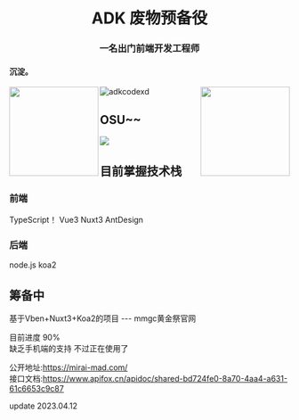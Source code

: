 <h1 align="center">ADK 废物预备役</h1>
<h3 align="center">一名出门前端开发工程师</h3>

<h4>沉淀。</h4>

<a href="https://github.com/ADKcodeXD/ADKcodeXD"> 
  <img align="left" height="160px" src="https://github-readme-stats.vercel.app/api?username=adkcodexd&show_icons=true&theme=dracula" />
</a>
<a href="https://github.com/ADKcodeXD/ADKcodeXD"> 
  <img align="right"  height="160px" src="https://github-readme-stats.vercel.app/api/top-langs/?username=adkcodexd&show_icons=true&layout=compact&theme=dracula"/>
</a>
<p><img align="center" src="https://github-readme-streak-stats.herokuapp.com/?user=adkcodexd&" alt="adkcodexd" /></p>

## OSU~~
<img src="https://osu-sig.vercel.app/card?user=ADK&mode=std&blur=6&animation=true&mini=true" />


## 目前掌握技术栈

### 前端
TypeScript！ Vue3  Nuxt3  AntDesign

### 后端
node.js koa2

## 筹备中

基于Vben+Nuxt3+Koa2的项目 --- mmgc黄金祭官网

目前进度 90% <br/>
缺乏手机端的支持 不过正在使用了 <br/>

公开地址:https://mirai-mad.com/  <br/>
接口文档:https://www.apifox.cn/apidoc/shared-bd724fe0-8a70-4aa4-a631-61c6653c9c87

update 2023.04.12
